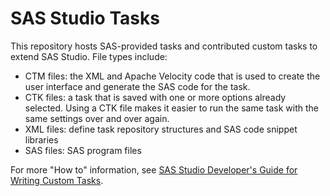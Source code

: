 # SAS Studio Tasks
This repository hosts SAS-provided tasks and contributed custom tasks to extend SAS Studio.  File types include:
- CTM files:  the XML and Apache Velocity code that is used to create the user interface and generate the SAS code for the task.
- CTK files: a task that is saved with one or more options already selected.  Using a CTK file makes it easier to run the same task with the same settings over and over again. 
- XML files: define task repository structures and SAS code snippet libraries
- SAS files: SAS program files

For more "How to" information, see [SAS Studio Developer's Guide for Writing Custom Tasks](https://go.documentation.sas.com/?docsetId=webeditordg&docsetTarget=titlepage.htm&docsetVersion=3.8&locale=en).
